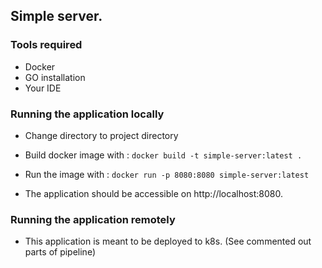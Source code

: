 ## Simple server.

### Tools required
- Docker
- GO installation
- Your IDE

### Running the application locally
- Change directory to project directory

- Build docker image with :
 `docker build -t simple-server:latest .`
- Run the image  with :
  `docker run -p 8080:8080 simple-server:latest`
- The application should be accessible on http://localhost:8080. 

### Running the application remotely
- This application is meant to be deployed to k8s. (See commented out parts of pipeline)

